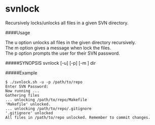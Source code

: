 svnlock
=======

Recursively locks/unlocks all files in a given SVN directory.

####Usage

The u option unlocks all files in the given directory recursively.  
The m option gives a message when lock the files.  
The p option prompts the user for their SVN password.

#####SYNOPSIS
svnlock [-u] [-p] [-m <message>] dir

#####Example

    $ ./svnlock.sh -u -p /path/to/repo
    Enter SVN Password: 
    Now running ...
    Gathering files
    ... unlocking /path/to/repo/Makefile
    'Makefile' unlocked.
    ... unlocking /path/to/repo/.gitignore
    '.gitignore' unlocked
    All files in /path/to/repo unlocked. Remember to commit changes.

